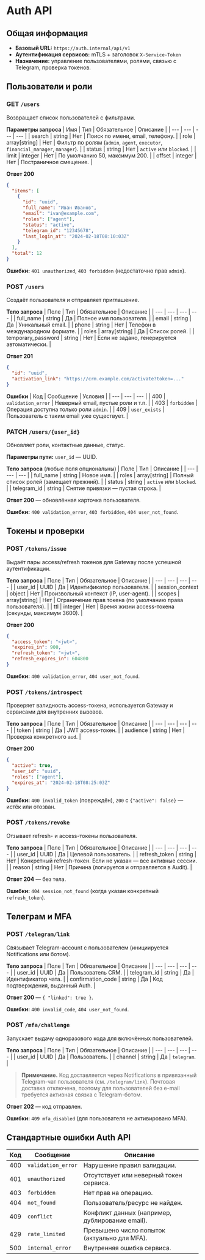 # Auth API

## Общая информация
- **Базовый URL:** `https://auth.internal/api/v1`
- **Аутентификация сервисов:** mTLS + заголовок `X-Service-Token`
- **Назначение:** управление пользователями, ролями, связью с Telegram, проверка токенов.

## Пользователи и роли

### GET `/users`
Возвращает список пользователей с фильтрами.

**Параметры запроса**
| Имя | Тип | Обязательное | Описание |
| --- | --- | --- | --- |
| search | string | Нет | Поиск по имени, email, телефону. |
| role | array[string] | Нет | Фильтр по ролям (`admin`, `agent`, `executor`, `financial_manager`, `manager`). |
| status | string | Нет | `active` или `blocked`. |
| limit | integer | Нет | По умолчанию 50, максимум 200. |
| offset | integer | Нет | Постраничное смещение. |

**Ответ 200**
```json
{
  "items": [
    {
      "id": "uuid",
      "full_name": "Иван Иванов",
      "email": "ivan@example.com",
      "roles": ["agent"],
      "status": "active",
      "telegram_id": "12345678",
      "last_login_at": "2024-02-18T08:10:03Z"
    }
  ],
  "total": 12
}
```

**Ошибки:** `401 unauthorized`, `403 forbidden` (недостаточно прав `admin`).

### POST `/users`
Создаёт пользователя и отправляет приглашение.

**Тело запроса**
| Поле | Тип | Обязательное | Описание |
| --- | --- | --- | --- |
| full_name | string | Да | Полное имя пользователя. |
| email | string | Да | Уникальный email. |
| phone | string | Нет | Телефон в международном формате. |
| roles | array[string] | Да | Список ролей. |
| temporary_password | string | Нет | Если не задано, генерируется автоматически. |

**Ответ 201**
```json
{
  "id": "uuid",
  "activation_link": "https://crm.example.com/activate?token=..."
}
```

**Ошибки**
| Код | Сообщение | Условия |
| --- | --- | --- |
| 400 | `validation_error` | Неверный email, пустые роли и т.п. |
| 403 | `forbidden` | Операция доступна только роли `admin`. |
| 409 | `user_exists` | Пользователь с таким email уже существует. |

### PATCH `/users/{user_id}`
Обновляет роли, контактные данные, статус.

**Параметры пути:** `user_id` — UUID.

**Тело запроса** (любые поля опциональны)
| Поле | Тип | Описание |
| --- | --- | --- |
| full_name | string | Новое имя. |
| roles | array[string] | Полный список ролей (замещает прежний). |
| status | string | `active` или `blocked`. |
| telegram_id | string | Снятие привязки — пустая строка. |

**Ответ 200** — обновлённая карточка пользователя.

**Ошибки:** `400 validation_error`, `403 forbidden`, `404 user_not_found`.

## Токены и проверки

### POST `/tokens/issue`
Выдаёт пары access/refresh токенов для Gateway после успешной аутентификации.

**Тело запроса**
| Поле | Тип | Обязательное | Описание |
| --- | --- | --- | --- |
| user_id | UUID | Да | Идентификатор пользователя. |
| session_context | object | Нет | Произвольный контекст (IP, user-agent). |
| scopes | array[string] | Нет | Ограничение прав токена (по умолчанию права пользователя). |
| ttl | integer | Нет | Время жизни access-токена (секунды, максимум 3600). |

**Ответ 200**
```json
{
  "access_token": "<jwt>",
  "expires_in": 900,
  "refresh_token": "<jwt>",
  "refresh_expires_in": 604800
}
```

**Ошибки:** `400 validation_error`, `404 user_not_found`.

### POST `/tokens/introspect`
Проверяет валидность access-токена, используется Gateway и сервисами для внутренних вызовов.

**Тело запроса**
| Поле | Тип | Обязательное | Описание |
| --- | --- | --- | --- |
| token | string | Да | JWT access-токен. |
| audience | string | Нет | Проверка конкретного `aud`. |

**Ответ 200**
```json
{
  "active": true,
  "user_id": "uuid",
  "roles": ["agent"],
  "expires_at": "2024-02-18T08:25:03Z"
}
```

**Ошибки:** `400 invalid_token` (повреждён), `200` с `{"active": false}` — истёк или отозван.

### POST `/tokens/revoke`
Отзывает refresh- и access-токены пользователя.

**Тело запроса**
| Поле | Тип | Обязательное | Описание |
| --- | --- | --- | --- |
| user_id | UUID | Да | Целевой пользователь. |
| refresh_token | string | Нет | Конкретный refresh-токен. Если не указан — все активные сессии. |
| reason | string | Нет | Причина (логируется и отправляется в Audit). |

**Ответ 204** — без тела.

**Ошибки:** `404 session_not_found` (когда указан конкретный `refresh_token`).

## Телеграм и MFA

### POST `/telegram/link`
Связывает Telegram-account c пользователем (инициируется Notifications или ботом).

**Тело запроса**
| Поле | Тип | Обязательное | Описание |
| --- | --- | --- | --- |
| user_id | UUID | Да | Пользователь CRM. |
| telegram_id | string | Да | Идентификатор чата. |
| confirmation_code | string | Да | Код подтверждения, выданный Auth. |

**Ответ 200** — `{ "linked": true }`.

**Ошибки:** `400 invalid_code`, `404 user_not_found`.

### POST `/mfa/challenge`
Запускает выдачу одноразового кода для включённых пользователей.

**Тело запроса**
| Поле | Тип | Обязательное | Описание |
| --- | --- | --- | --- |
| user_id | UUID | Да | Пользователь. |
| channel | string | Да | `telegram`. |

> **Примечание.** Код доставляется через Notifications в привязанный Telegram-чат пользователя (см. `/telegram/link`). Почтовая доставка отключена, поэтому для пользователей без e-mail требуется активная связка с Telegram-ботом.

**Ответ 202** — код отправлен.

**Ошибки:** `409 mfa_disabled` (для пользователя не активировано MFA).

## Стандартные ошибки Auth API

| Код | Сообщение | Описание |
| --- | --- | --- |
| 400 | `validation_error` | Нарушение правил валидации. |
| 401 | `unauthorized` | Отсутствует или неверный токен сервиса. |
| 403 | `forbidden` | Нет прав на операцию. |
| 404 | `not_found` | Пользователь/ресурс не найден. |
| 409 | `conflict` | Конфликт данных (например, дублирование email). |
| 429 | `rate_limited` | Превышено число попыток (актуально для MFA). |
| 500 | `internal_error` | Внутренняя ошибка сервиса. |
